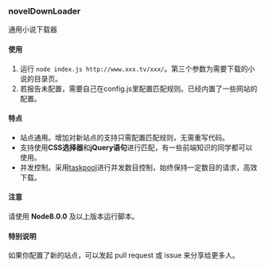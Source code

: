 ### novelDownLoader 
通用小说下载器

#### 使用

1. 运行 `node index.js http://www.xxx.tv/xxx/`。第三个参数为需要下载的小说的目录页。
2. 若报告未配置，需要自己在config.js里配置匹配规则。已经内置了一些网站的配置。

#### 特点

+ 站点通用。增加对新站点的支持只需配置匹配规则，无需重写代码。
+ 支持使用**CSS选择器**和**jQuery语句**进行匹配，有一些前端知识的同学都可以使用。
+ 并发控制。采用[taskpool](https://github.com/Pingze-github/taskpool)进行并发数目控制，始终保持一定数目的请求，高效下载。

#### 注意
请使用 **Node8.0.0** 及以上版本运行脚本。

#### 特别说明
如果你配置了新的站点，可以发起 pull request 或 issue 来分享给更多人。